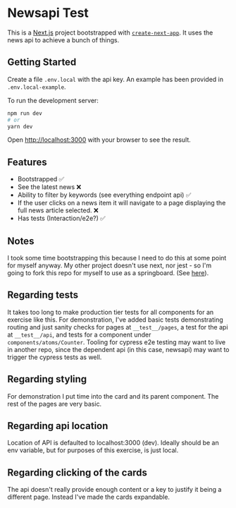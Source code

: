 # Newsapi Test

This is a [Next.js](https://nextjs.org/) project bootstrapped with [`create-next-app`](https://github.com/vercel/next.js/tree/canary/packages/create-next-app). It uses the news api to achieve a bunch of things.

## Getting Started

Create a file `.env.local` with the api key. An example has been provided in `.env.local-example`.

To run the development server:

```bash
npm run dev
# or
yarn dev
```

Open [http://localhost:3000](http://localhost:3000) with your browser to see the result.

## Features

- Bootstrapped ✅
- See the latest news ❌
- Ability to filter by keywords (see everything endpoint api) ✅
- If the user clicks on a news item it will navigate to a page displaying the full news article selected. ❌
- Has tests (Interaction/e2e?) ✅

## Notes

I took some time bootstrapping this because I need to do this at some point for myself anyway. My other project doesn't use next, nor jest - so I'm going to fork this repo for myself to use as a springboard. (See [here](https://github.com/weiliangc3/nextjs-typescript-tooled)).

## Regarding tests

It takes too long to make production tier tests for all components for an exercise like this. For demonstration, I've added basic tests demonstrating routing and just sanity checks for pages at `__test__/pages`, a test for the api at `__test__/api`, and tests for a component under `components/atoms/Counter`. Tooling for cypress e2e testing may want to live in another repo, since the dependent api (in this case, newsapi) may want to trigger the cypress tests as well.

## Regarding styling

For demonstration I put time into the card and its parent component. The rest of the pages are very basic.

## Regarding api location

Location of API is defaulted to localhost:3000 (dev). Ideally should be an env variable, but for purposes of this exercise, is just local.


## Regarding clicking of the cards

The api doesn't really provide enough content or a key to justify it being a different page. Instead I've made the cards expandable.